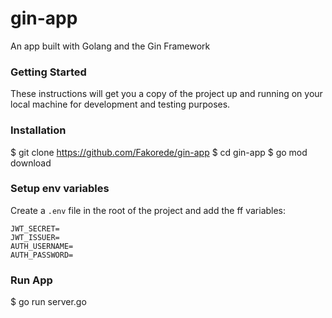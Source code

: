 # gin-app
An app built with Golang and the Gin Framework

### Getting Started
These instructions will get you a copy of the project up and running on your local machine for development and testing purposes.

### Installation
$ git clone https://github.com/Fakorede/gin-app
$ cd gin-app
$ go mod download

### Setup env variables
Create a `.env` file in the root of the project and add the ff variables:

```
JWT_SECRET=
JWT_ISSUER=
AUTH_USERNAME=
AUTH_PASSWORD=
```

### Run App
$ go run server.go
